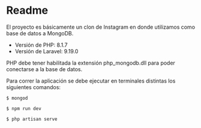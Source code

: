 # Readme

El proyecto es básicamente un clon de Instagram en donde utilizamos como base de datos a MongoDB.

- Versión de PHP: 8.1.7
- Versión de Laravel: 9.19.0

PHP debe tener habilitada la extensión php_mongodb.dll para poder conectarse a la base de datos.

Para correr la aplicación se debe ejecutar en terminales distintas los siguientes comandos:

~~~
$ mongod
~~~

~~~
$ npm run dev
~~~

~~~
$ php artisan serve
~~~
